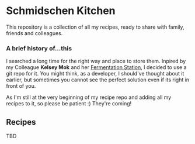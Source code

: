# Schmidschen Kitchen

This repository is a collection of all my recipes, ready to share with family, friends and colleagues. 

### A brief history of...this
I searched a long time for the right way and place to store them. Inpired by my Colleague **Kelsey Mok** and her [Fermentation Station](https://github.com/kelseymok/fermentation-station), I decided to use a git repo for it. 
You might think, as a developer, I should've thought about it earlier, but sometimes you cannot see the perfect solution even if its right in front of you.

As I'm still at the very beginning of my recipe repo and adding all my recipes to it, so please be patient :) 
They're coming!

## Recipes

TBD